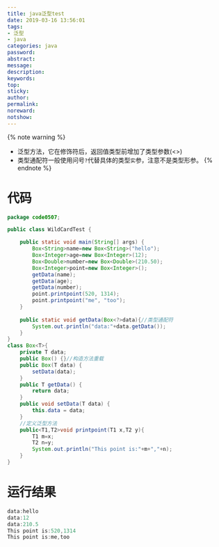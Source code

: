```yaml
---
title: java泛型test
date: 2019-03-16 13:56:01
tags:
- 泛型
- java
categories: java
password:
abstract:
message:
description:
keywords:
top:
sticky:
author:
permalink:
noreward:
notshow:
---
```


{% note warning %}
- 泛型方法，它在修饰符后，返回值类型前增加了类型参数(<>)
- 类型通配符一般使用问号`?`代替具体的类型`实`参，注意不是类型形参。
{% endnote %}
<!--more-->

# 代码
```java
package code0507;

public class WildCardTest {

	public static void main(String[] args) {
		Box<String>name=new Box<String>("hello");
		Box<Integer>age=new Box<Integer>(12);
		Box<Double>number=new Box<Double>(210.50);
		Box<Integer>point=new Box<Integer>();
		getData(name);
		getData(age);
		getData(number);
		point.printpoint(520, 1314);
		point.printpoint("me", "too");
	}
	
	public static void getData(Box<?>data){//类型通配符
		System.out.println("data:"+data.getData());
	}
}
class Box<T>{
	private T data;
	public Box() {}//构造方法重载
	public Box(T data) {
		setData(data);
	}
	public T getData() {
		return data;
	}
	public void setData(T data) {
		this.data = data;
	}
	//定义泛型方法
	public<T1,T2>void printpoint(T1 x,T2 y){
		T1 m=x;
		T2 n=y;
		System.out.println("This point is:"+m+","+n);
	}
}
```
# 运行结果
```java
data:hello
data:12
data:210.5
This point is:520,1314
This point is:me,too
```

